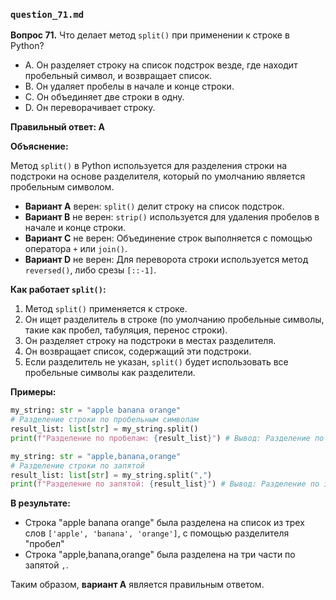 ### `question_71.md`

**Вопрос 71.** Что делает метод `split()` при применении к строке в Python?

- A. Он разделяет строку на список подстрок везде, где находит пробельный символ, и возвращает список.
- B. Он удаляет пробелы в начале и конце строки.
- C. Он объединяет две строки в одну.
- D. Он переворачивает строку.

**Правильный ответ: A**

**Объяснение:**

Метод `split()` в Python используется для разделения строки на подстроки на основе разделителя, который по умолчанию является пробельным символом.

*   **Вариант A** верен: `split()` делит строку на список подстрок.
*   **Вариант B** не верен: `strip()` используется для удаления пробелов в начале и конце строки.
*   **Вариант C** не верен: Объединение строк выполняется с помощью оператора `+` или `join()`.
*   **Вариант D** не верен: Для переворота строки используется метод `reversed()`, либо срезы `[::-1]`.

**Как работает `split()`:**

1.  Метод `split()` применяется к строке.
2.  Он ищет разделитель в строке (по умолчанию пробельные символы, такие как пробел, табуляция, перенос строки).
3.  Он разделяет строку на подстроки в местах разделителя.
4.  Он возвращает список, содержащий эти подстроки.
5.  Если разделитель не указан, `split()` будет использовать все пробельные символы как разделители.

**Примеры:**

```python
my_string: str = "apple banana orange"
# Разделение строки по пробельным символам
result_list: list[str] = my_string.split()
print(f"Разделение по пробелам: {result_list}") # Вывод: Разделение по пробелам: ['apple', 'banana', 'orange']

my_string: str = "apple,banana,orange"
# Разделение строки по запятой
result_list: list[str] = my_string.split(",")
print(f"Разделение по запятой: {result_list}") # Вывод: Разделение по запятой: ['apple', 'banana', 'orange']
```
**В результате:**
*   Строка "apple banana orange" была разделена на список из трех слов `['apple', 'banana', 'orange']`, с помощью разделителя "пробел"
* Строка "apple,banana,orange" была разделена на три части по запятой `,`.

Таким образом, **вариант A** является правильным ответом.
